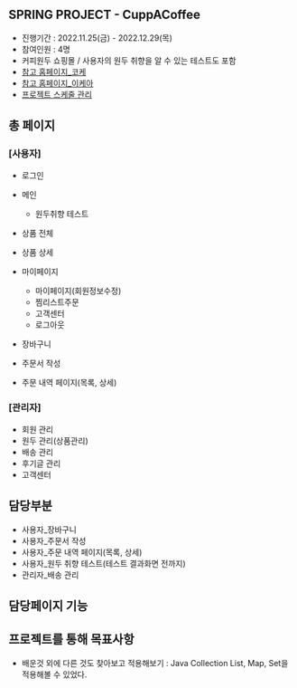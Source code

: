 

## SPRING PROJECT - CuppACoffee

- 진행기간 : 2022.11.25(금) - 2022.12.29(목)
- 참여인원 : 4명
- 커피원두 쇼핑몰 / 사용자의 원두 취향을 알 수 있는 테스트도 포함 
- [참고 홈페이지_코케](https://smartstore.naver.com/jnbooks) 
- [참고 홈페이지_이케아](https://www.ikea.com/kr/ko/)
- [프로젝트 스케줄 관리](https://docs.google.com/spreadsheets/d/1dyp5GsrBrywq1jHbqxtnnueAX33mugWEkqiNYHWwU48/edit#gid=441105338) 

## 총 페이지
### [사용자]
- 로그인

- 메인
  - 원두취향 테스트
  
- 상품 전체
- 상품 상세

- 마이페이지 
  - 마이페이지(회원정보수정)
  - 찜리스트주문
  - 고객센터
  - 로그아웃

- 장바구니
- 주문서 작성
- 주문 내역 페이지(목록, 상세)

### [관리자]
- 회원 관리
- 원두 관리(상품관리)
- 배송 관리
- 후기글 관리
- 고객센터

## 담당부분 
- 사용자_장바구니
- 사용자_주문서 작성
- 사용자_주문 내역 페이지(목록, 상세)
- 사용자_원두 취향 테스트(테스트 결과화면 전까지)
- 관리자_배송 관리

## 담당페이지 기능

## 프로젝트를 통해 목표사항
- 배운것 외에 다른 것도 찾아보고 적용해보기 : Java Collection List, Map, Set을 적용해볼 수 있었다.


